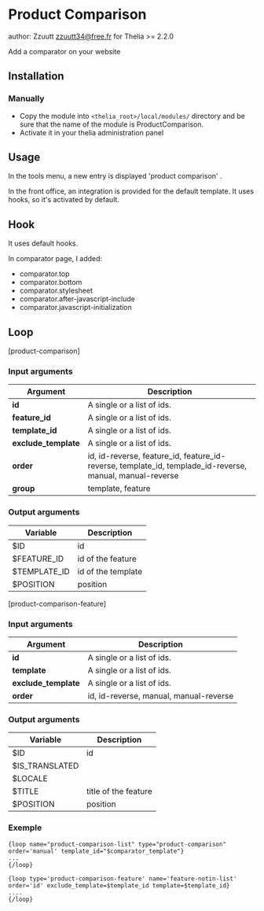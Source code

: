 # Product Comparison 

author: Zzuutt <zzuutt34@free.fr>
for Thelia >= 2.2.0

Add a comparator on your website

## Installation

### Manually

* Copy the module into ```<thelia_root>/local/modules/``` directory and be sure that the name of the module is ProductComparison.
* Activate it in your thelia administration panel

## Usage

In the tools menu, a new entry is displayed  'product comparison' .

In the front office, an integration is provided for the default template. It uses hooks, so it's activated by default.

## Hook

It uses default hooks.

In comparator page, I added:
- comparator.top
- comparator.bottom
- comparator.stylesheet
- comparator.after-javascript-include
- comparator.javascript-initialization

## Loop

[product-comparison]

### Input arguments

|Argument |Description |
|---      |--- |
|**id** | A single or a list of ids. |
|**feature_id** | A single or a list of ids. |
|**template_id** | A single or a list of ids. |
|**exclude_template** | A single or a list of ids.|
|**order** | id, id-reverse, feature_id, feature_id-reverse, template_id, templade_id-reverse, manual, manual-reverse |
|**group** | template, feature |

### Output arguments

|Variable   |Description |
|---        |--- |
|$ID    | id |
|$FEATURE_ID    | id of the feature |
|$TEMPLATE_ID    | id of the template |
|$POSITION    | position |

[product-comparison-feature]

### Input arguments

|Argument |Description |
|---      |--- |
|**id** | A single or a list of ids. |
|**template** | A single or a list of ids. |
|**exclude_template** | A single or a list of ids.|
|**order** | id, id-reverse, manual, manual-reverse |

### Output arguments

|Variable   |Description |
|---        |--- |
|$ID    | id |
|$IS_TRANSLATED    |  |
|$LOCALE    |  |
|$TITLE    | title of the feature |
|$POSITION    | position |

### Exemple
```
{loop name="product-comparison-list" type="product-comparison" order='manual' template_id="$comparator_template"}
...
{/loop}
```

```
{loop type='product-comparison-feature' name='feature-notin-list' order='id' exclude_template=$template_id template=$template_id}
....
{/loop}
```

